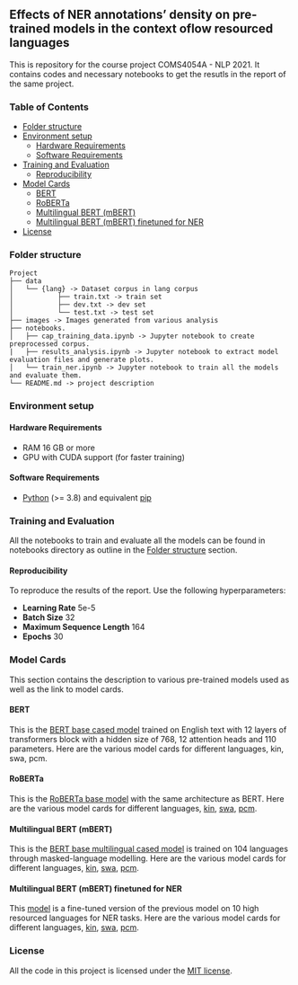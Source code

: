 ## Effects of NER annotations’ density on pre-trained models in the context oflow resourced languages

This is repository for the course project COMS4054A - NLP  2021. It contains codes and necessary notebooks to get the resutls in the report of the same project.

### Table of Contents
- [Folder structure](#folder-structure)
- [Environment setup](#environment-setup)
    - [Hardware Requirements](#hardware-requirements)
    - [Software Requirements](#software-requirements)
- [Training and Evaluation](#training-and-evaluation)
    - [Reproducibility](#reproducibility)
- [Model Cards](#model-cards)
    - [BERT](#bert)
    - [RoBERTa](#roberta)
    - [Multilingual BERT (mBERT)](#bert)
    - [Multilingual BERT (mBERT) finetuned for NER](#multilingual-bert-(mbert)-finetuned-for-ner)
- [License](#license)

### Folder structure

```
Project
├── data
│   └── {lang} -> Dataset corpus in lang corpus
│           ├── train.txt -> train set
│           ├── dev.txt -> dev set
│           └── test.txt -> test set
├── images -> Images generated from various analysis
├── notebooks.
│   ├── cap_training_data.ipynb -> Jupyter notebook to create preprocessed corpus.
|   ├── results_analysis.ipynb -> Jupyter notebook to extract model evaluation files and generate plots.
│   └── train_ner.ipynb -> Jupyter notebook to train all the models and evaluate them.
└── README.md -> project description
```

### Environment setup

#### Hardware Requirements
- RAM 16 GB or more
- GPU with CUDA support (for faster training)

#### Software Requirements
- [Python](https://www.python.org/) (>= 3.8) and equivalent [pip](https://pypi.org/project/pip/)


### Training and Evaluation

All the notebooks to train and evaluate all the models can be found in notebooks directory as outline in the [Folder structure](#folder-structure) section.

#### Reproducibility

To reproduce the results of the report. Use the following hyperparameters:

- **Learning Rate** 5e-5
- **Batch Size** 32
- **Maximum Sequence Length** 164
- **Epochs** 30

### Model Cards

This section contains the description to various pre-trained models used as well as the link to model cards.

#### BERT
This is the [BERT base cased model](https://huggingface.co/bert-base-cased) trained on English text with 12 layers of transformers block with a hidden size of 768, 12 attention heads and 110 parameters. Here are the various model cards for different languages, kin, swa, pcm.

#### RoBERTa
This is the [RoBERTa base model](https://huggingface.co/roberta-base) with the same architecture as BERT. Here are the various model cards for different languages, [kin](), [swa](), [pcm]().

#### Multilingual BERT (mBERT)
This is the [BERT base multilingual cased model](https://huggingface.co/bert-base-multilingual-cased) is trained on 104 languages through masked-language modelling. Here are the various model cards for different languages, [kin](), [swa](), [pcm]().

#### Multilingual BERT (mBERT) finetuned for NER
This [model](https://huggingface.co/Davlan/bert-base-multilingual-cased-ner-hrl) is a fine-tuned version of the previous model on 10 high resourced languages for NER tasks. Here are the various model cards for different languages, [kin](), [swa](), [pcm]().

### License

All the code in this project is licensed under the [MIT license](https://www.apache.org/licenses/LICENSE-2.0).